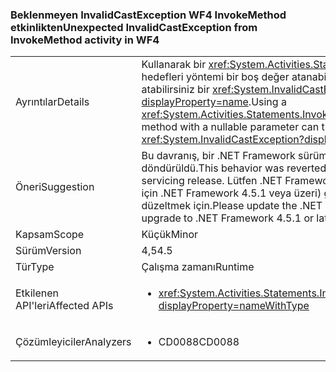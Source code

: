 ### <a name="unexpected-invalidcastexception-from-invokemethod-activity-in-wf4"></a><span data-ttu-id="b74f6-101">Beklenmeyen InvalidCastException WF4 InvokeMethod etkinlikten</span><span class="sxs-lookup"><span data-stu-id="b74f6-101">Unexpected InvalidCastException from InvokeMethod activity in WF4</span></span>

|   |   |
|---|---|
|<span data-ttu-id="b74f6-102">Ayrıntılar</span><span class="sxs-lookup"><span data-stu-id="b74f6-102">Details</span></span>|<span data-ttu-id="b74f6-103">Kullanarak bir <xref:System.Activities.Statements.InvokeMethod> hedefleri yöntemi bir boş değer atanabilir parametresiyle atabilirsiniz bir <xref:System.InvalidCastException?displayProperty=name>.</span><span class="sxs-lookup"><span data-stu-id="b74f6-103">Using a <xref:System.Activities.Statements.InvokeMethod> that targets a method with a nullable parameter can throw an <xref:System.InvalidCastException?displayProperty=name>.</span></span>|
|<span data-ttu-id="b74f6-104">Öneri</span><span class="sxs-lookup"><span data-stu-id="b74f6-104">Suggestion</span></span>|<span data-ttu-id="b74f6-105">Bu davranış, bir .NET Framework sürüm bakım 4.5 içinde döndürüldü.</span><span class="sxs-lookup"><span data-stu-id="b74f6-105">This behavior was reverted in a .NET Framework 4.5 servicing release.</span></span> <span data-ttu-id="b74f6-106">Lütfen .NET Framework 4.5 (veya yükseltme için .NET Framework 4.5.1 veya üzeri) güncelleştirmesi sorunu düzeltmek için.</span><span class="sxs-lookup"><span data-stu-id="b74f6-106">Please update the .NET Framework 4.5 (or upgrade to .NET Framework 4.5.1 or later) to fix the issue.</span></span>|
|<span data-ttu-id="b74f6-107">Kapsam</span><span class="sxs-lookup"><span data-stu-id="b74f6-107">Scope</span></span>|<span data-ttu-id="b74f6-108">Küçük</span><span class="sxs-lookup"><span data-stu-id="b74f6-108">Minor</span></span>|
|<span data-ttu-id="b74f6-109">Sürüm</span><span class="sxs-lookup"><span data-stu-id="b74f6-109">Version</span></span>|<span data-ttu-id="b74f6-110">4,5</span><span class="sxs-lookup"><span data-stu-id="b74f6-110">4.5</span></span>|
|<span data-ttu-id="b74f6-111">Tür</span><span class="sxs-lookup"><span data-stu-id="b74f6-111">Type</span></span>|<span data-ttu-id="b74f6-112">Çalışma zamanı</span><span class="sxs-lookup"><span data-stu-id="b74f6-112">Runtime</span></span>|
|<span data-ttu-id="b74f6-113">Etkilenen API'leri</span><span class="sxs-lookup"><span data-stu-id="b74f6-113">Affected APIs</span></span>|<ul><li><xref:System.Activities.Statements.InvokeMethod.Parameters?displayProperty=nameWithType></li></ul>|
|<span data-ttu-id="b74f6-114">Çözümleyiciler</span><span class="sxs-lookup"><span data-stu-id="b74f6-114">Analyzers</span></span>|<ul><li><span data-ttu-id="b74f6-115">CD0088</span><span class="sxs-lookup"><span data-stu-id="b74f6-115">CD0088</span></span></li></ul>|

